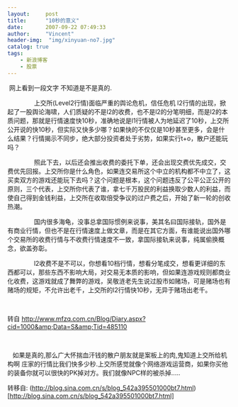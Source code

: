 ```yaml
---
layout:     post
title:      "10秒的意义"
date:       2007-09-22 07:49:33
author:     "Vincent"
header-img:  "img/xinyuan-no7.jpg"
catalog: true
tags:
    - 新浪博客
    - 股票
---
```



 网上看到一段文字 不知道是不是真的.

　　
　　上交所(Level2行情)面临严重的舆论危机，信任危机
l2行情的出现，掀起了一股舆论海啸，人们质疑的不是l2的收费，也不是l2的分笔明细，而是l2的本质问题，那就是行情速度快10秒，准确地说是l1行情被人为地延迟了10秒，上交所公开说的快10秒，但实际又快多少哪？如果快的不仅仅是10秒甚至更多，会是什么结果？行情揭示不同步，绝大部分投资者处于劣势，如果实行t+o，散户还能玩吗？

　　
　　照此下去，以后还会推出收费的委托下单，还会出现交费优先成交，交费优先回报。上交所你是什么角色，如果连交易所这个中立的机构都不中立了，这买卖双方的游戏还能玩下去吗？这个问题是根本，这个问题违反了公平公正公开的原则，三个代表，上交所你代表了谁，拿七千万股民的利益换取少数人的利益，而使自己得到金钱利益，上交所在收取倍受争议的过户费之后，开始了新一轮的创收热潮。

　　
　　国内很多海龟，没事总拿国际惯例来说事，美其名曰国际接轨，国外是有商业行情，但也不是在行情速度上做文章，而是在其它方面，有谁能说出国外哪个交易所的收费行情与不收费行情速度不一致，拿国际接轨来说事，纯属偷换概念，欲盖弥彰。

　　
　　l2收费不是不可以，你想看10档行情，想看分笔成交，想看更详细的东西都可以，那些东西不影响大局，对交易无本质的影响，但如果连游戏规则都商业化收费，这游戏就成了舞弊的游戏，吴敬涟老先生说过股市如赌场，可是赌场也有赌场的规矩，不允许出老千，上交所的l2行情快10秒，无异于赌场出老千。

 

转自 
http://www.mfzq.com.cn/Blog/Diary.aspx?cid=1000&amp;Data=S&amp;Tid=485110

 

  
如果是真的,那么广大怀揣血汗钱的散户朋友就是案板上的肉,鬼知道上交所给机构啊 庄家的行情比我们快多少秒.上交所感觉就像个网络游戏运营商，如果你买他的装备你就可以很快的PK掉对方。我们就像NPC样的被杀掉.....






转移自: (http://blog.sina.com.cn/s/blog_542a395501000bt7.html)[http://blog.sina.com.cn/s/blog_542a395501000bt7.html]